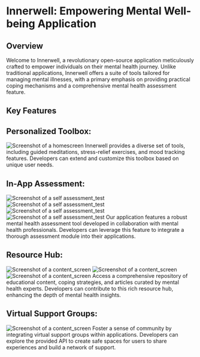 # Innerwell: Empowering Mental Well-being Application
## Overview
Welcome to Innerwell, a revolutionary open-source application meticulously crafted to empower individuals on their mental health journey. Unlike traditional applications, Innerwell offers a suite of tools tailored for managing mental illnesses, with a primary emphasis on providing practical coping mechanisms and a comprehensive mental health assessment feature.

## Key Features
## Personalized Toolbox:
![Screenshot of a homescreen](https://github.com/sahajdeepsingh651/Innerwell/blob/main/lib/homescreen.png)
Innerwell provides a diverse set of tools, including guided meditations, stress-relief exercises, and mood tracking features. Developers can extend and customize this toolbox based on unique user needs.
## In-App Assessment:
![Screenshot of a self assessment_test](https://github.com/sahajdeepsingh651/Innerwell/blob/main/lib/iPhone%2013%20mockup.png)
![Screenshot of a self assessment_test](https://github.com/sahajdeepsingh651/Innerwell/blob/main/lib/selfassess1.png)
![Screenshot of a self assessment_test](https://github.com/sahajdeepsingh651/Innerwell/blob/main/lib/self.png)
![Screenshot of a self assessment_test](https://github.com/sahajdeepsingh651/Innerwell/blob/main/lib/selfassess3.png)
Our application features a robust mental health assessment tool developed in collaboration with mental health professionals. Developers can leverage this feature to integrate a thorough assessment module into their applications.

## Resource Hub:
![Screenshot of a content_screen](https://github.com/sahajdeepsingh651/Innerwell/blob/main/lib/content1.png)
![Screenshot of a content_screen](https://github.com/sahajdeepsingh651/Innerwell/blob/main/lib/content2.png)
![Screenshot of a content_screen](https://github.com/sahajdeepsingh651/Innerwell/blob/main/lib/content3.png)
Access a comprehensive repository of educational content, coping strategies, and articles curated by mental health experts. Developers can contribute to this rich resource hub, enhancing the depth of mental health insights.
## Virtual Support Groups:
![Screenshot of a content_screen](https://github.com/sahajdeepsingh651/Innerwell/blob/main/lib/sg.png)
Foster a sense of community by integrating virtual support groups within applications. Developers can explore the provided API to create safe spaces for users to share experiences and build a network of support.
